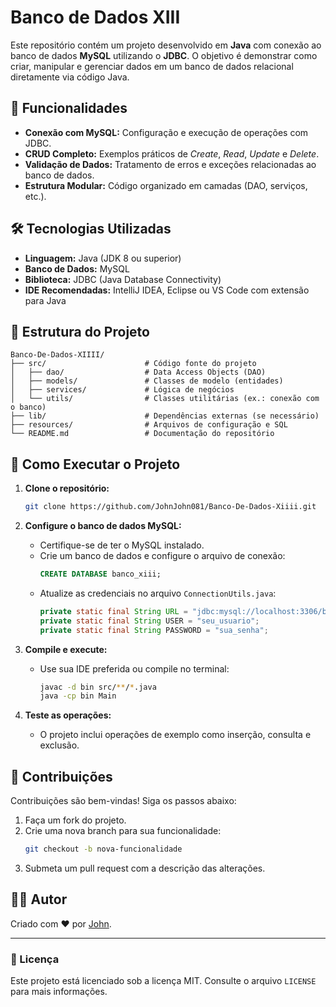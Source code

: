 
# Banco de Dados XIII

Este repositório contém um projeto desenvolvido em **Java** com conexão ao banco de dados **MySQL** utilizando o **JDBC**. O objetivo é demonstrar como criar, manipular e gerenciar dados em um banco de dados relacional diretamente via código Java.

## 🚀 Funcionalidades

- **Conexão com MySQL:** Configuração e execução de operações com JDBC.
- **CRUD Completo:** Exemplos práticos de *Create*, *Read*, *Update* e *Delete*.
- **Validação de Dados:** Tratamento de erros e exceções relacionadas ao banco de dados.
- **Estrutura Modular:** Código organizado em camadas (DAO, serviços, etc.).

## 🛠️ Tecnologias Utilizadas

- **Linguagem:** Java (JDK 8 ou superior)
- **Banco de Dados:** MySQL
- **Biblioteca:** JDBC (Java Database Connectivity)
- **IDE Recomendadas:** IntelliJ IDEA, Eclipse ou VS Code com extensão para Java

## 📂 Estrutura do Projeto
```plaintext
Banco-De-Dados-XIIII/
├── src/                      # Código fonte do projeto
│   ├── dao/                  # Data Access Objects (DAO)
│   ├── models/               # Classes de modelo (entidades)
│   ├── services/             # Lógica de negócios
│   └── utils/                # Classes utilitárias (ex.: conexão com o banco)
├── lib/                      # Dependências externas (se necessário)
├── resources/                # Arquivos de configuração e SQL
└── README.md                 # Documentação do repositório
```

## 📝 Como Executar o Projeto

1. **Clone o repositório:**
   ```bash
   git clone https://github.com/JohnJohn081/Banco-De-Dados-Xiiii.git
   ```

2. **Configure o banco de dados MySQL:**
   - Certifique-se de ter o MySQL instalado.
   - Crie um banco de dados e configure o arquivo de conexão:
     ```sql
     CREATE DATABASE banco_xiii;
     ```
   - Atualize as credenciais no arquivo `ConnectionUtils.java`:
     ```java
     private static final String URL = "jdbc:mysql://localhost:3306/banco_xiii";
     private static final String USER = "seu_usuario";
     private static final String PASSWORD = "sua_senha";
     ```

3. **Compile e execute:**
   - Use sua IDE preferida ou compile no terminal:
     ```bash
     javac -d bin src/**/*.java
     java -cp bin Main
     ```

4. **Teste as operações:**
   - O projeto inclui operações de exemplo como inserção, consulta e exclusão.

## 📌 Contribuições

Contribuições são bem-vindas! Siga os passos abaixo:

1. Faça um fork do projeto.
2. Crie uma nova branch para sua funcionalidade:
   ```bash
   git checkout -b nova-funcionalidade
   ```
3. Submeta um pull request com a descrição das alterações.

## 🧑‍💻 Autor

Criado com ❤️ por [John](https://github.com/JohnJohn081).

---

### 📜 Licença

Este projeto está licenciado sob a licença MIT. Consulte o arquivo `LICENSE` para mais informações.
```

